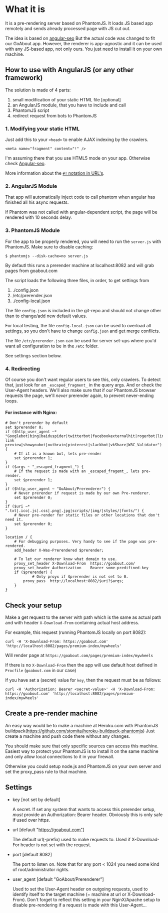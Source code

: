 # What it is


It is a pre-rendering server based on PhantomJS. It loads JS based app
remotely and sends already processed page with JS cut out.

The idea is based on [angular-seo](https://github.com/steeve/angular-seo)
But the actual code was changed to fit our GoAbout app. However,
the renderer is app-agnostic and it can be used with any JS-based app,
not only ours. You just need to install it on your own machine.


## How to use with AngularJS (or any other framework)

The solution is made of 4 parts:

1. small modification of your static HTML file [optional]
2. an AngularJS module, that you have to include and call
3. PhantomJS script
4. redirect request from bots to PhantomJS

### 1. Modifying your static HTML

Just add this to your `<head>` to enable AJAX indexing by the crawlers.

	<meta name="fragment" content="!" />

I'm assuming there that you use HTML5 mode on your app. Otherwise check
[Angular-seo](https://github.com/steeve/angular-seo).

More information about the [`#!` notation in URL's](https://support.google.com/webmasters/answer/174992?hl=en).

### 2. AngularJS Module

That app will automatically inject code to call phantom when angular has finished all his async requests.

If Phantom was not called with angular-dependent script, the page will be rendered with 10
seconds delay.

### 3. PhantomJS Module

For the app to be properly rendered, you will need to run the
`server.js` with PhantomJS. Make sure to disable caching:

	$ phantomjs --disk-cache=no server.js


By defautl this runs a prerender machine at localhost:8082 and will grab
pages from goabout.com

The script loads the following three files, in order, to get settings
from

1. ./config.json
2. /etc/prerender.json
3. ./config-local.json

The file `config.json` is included in the git-repo and should not change
other than to change/add new default values.

For local testing, the file `config-local.json` can be used to overload
all settings, so you don't have to change `config.json` and get merge
conflicts.

The file `/etc/prerender.json` can be used for server set-ups where you'd
want all configuration to be in the `/etc` folder.

See settings section below.


### 4. Redirecting


Of course you don't want regular users to see this, only crawlers. To
detect that, just look for an `_escaped_fragment_` in the query args.
And or check the User-Agent headers. We'll also make sure that if our
PhantomJS browser requests the page, we'll _never_ prerender again, to
prevent never-ending loops.

#### For instance with Nginx:


	# Don't prerender by default
	set $prerender 0;
	if ($http_user_agent ~* "Googlebot|bing|baiduspider|twitterbot|facebookexternalhit|rogerbot|linkedinbot|embedly|quora link preview|showyoubot|outbrain|pinterest|slackbot|vkShare|W3C_Validator") {
		# If it is a known bot, lets pre-render
		set $prerender 1;
	}
	if ($args ~ "_escaped_fragment_") {
		# If the request is made with an _escaped_fragemt_, lets pre-render.
		set $prerender 1;
	}
	if ($http_user_agent ~ "GoAbout/Prerenderer") {
		# Never prerender if request is made by our own Pre-renderer.
		set $prerender 0;
	}
	if ($uri ~* ".txt|.ico|.js|.css|.png|.jpg|scripts/|img/|styles/|fonts/") {
		# Never pre-render for static files or other locations that don't need it.
		set $prerender 0;
	}

	location / {
		# For debugging purposes. Very handy to see if the page was pre-rendered.
		add_header X-Was-Prerendered $prerender;

		# To let our renderer know what domain to use.
		proxy_set_header X-Download-From  https://goabout.com/
		proxy_set_header Authorization    Bearer some-predifined-key
		if ($prerender) {
				# Only proyx if $prerender is not set to 0.
			proxy_pass  http://localhost:8082/$uri?$args;
		}
	}



## Check your setup

Make a get request to the server with path which is the same as actual
path and with header `X-Download-From` containing actual host address.

For example, this request (running PhantomJS locally on port 8082):

	curl -H 'X-Download-From: https://goabout.com' 'http://localhost:8082/pages/premium-index/mywheels'

Will render page at `https://goabout.com/pages/premium-index/mywheels`

If there is no `X-Download-From` then the app will use default host
defined in `Procfile` (`goabout.com` in our case)

If you have set a (secret) value for `key`, then the request must be as
follows:

	curl -H 'Authorization: Bearer <secret-value>' -H 'X-Download-From: https://goabout.com' 'http://localhost:8082/pages/premium-index/mywheels'


## Create a pre-render machine

An easy way would be to make a machine at Heroku.com with PhantomJS
buildpack(https://github.com/stomita/heroku-buildpack-phantomjs) Just
create a machine and push code there without any changes.

You should make sure that only specific sources can access this machine.
Easiest way to protect your PhantomJS is to install it on the same
machine and only allow local connections to it in your firewall.

Otherwise you could setup node.js and PhantomJS on your own server and
set the proxy_pass rule to that machine.



## Settings

* key [not set by default]

	A secret. If set any system that wants to access this prerender setup,
	_must_ provide an Authorization: Bearer <key> header. Obviously this
	is only safe if used over http*s*.

* url [default "https://goabout.com"]

	The default url(-prefix) used to make requests to. Used if X-Download-
	For header is not set with the request.

* port [default 8082]

	The port to listen on. Note that for any port < 1024 you need some
	kind of root/administrator rights.

* user_agent [default "GoAbout/Prerenderer"]

	Used to set the User-Agent header on outgoing requests, used to
	identify itself to the target machine (= machine at url or X-Download-
	From). Don't forget to reflect this setting in your NginX/Apache setup
	to disable pre-rendering if a request is made with this User-Agent...


